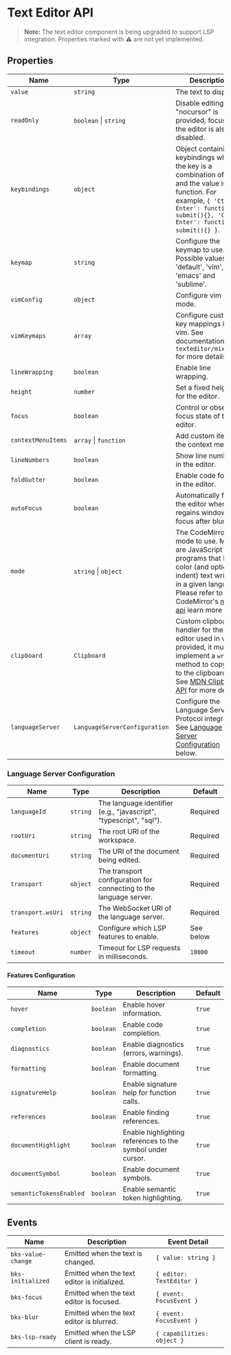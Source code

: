 # Text Editor API

> **Note:** The text editor component is being upgraded to support LSP integration. Properties marked with ⚠️ are not yet implemented.

## Properties

| Name              | Type                                  | Description                                                                                                                                                                                                          | Default       | Status |
| ----------------- | ------------------------------------- | -------------------------------------------------------------------------------------------------------------------------------------------------------------------------------------------------------------------- | ------------- | --------- |
| `value`           | `string`                              | The text to display.                                                                                                                                                                                                 | `''`          | ✅ |
| `readOnly`        | `boolean` \| `string`                 | Disable editing. If "nocursor" is provided, focusing the editor is also disabled.                                                                                                                                    | `false`       | ✅ |
| `keybindings`     | `object`                              | Object containing keybindings where the key is a combination of keys and the value is a function. For example, `{ 'Ctrl-Enter': function submit(){}, 'Cmd-Enter': function submit(){} }`.                            | `undefined`   | ✅ |
| `keymap`          | `string`                              | Configure the keymap to use. Possible values are 'default', 'vim', 'emacs' and 'sublime'.                                                                                                                            | `default`     | ✅ |
| `vimConfig`       | `object`                              | Configure vim mode.                                                                                                                                                                                                  | `undefined`   | ⚠️ |
| `vimKeymaps`      | `array`                               | Configure custom key mappings in vim. See documentation in `texteditor/mixin.ts` for more details.                                                                                                                   | `undefined`   | ⚠️ |
| `lineWrapping`    | `boolean`                             | Enable line wrapping.                                                                                                                                                                                                | `false`       | ✅ |
| `height`          | `number`                              | Set a fixed height for the editor.                                                                                                                                                                                   | `undefined`   | ⚠️ |
| `focus`           | `boolean`                             | Control or observe focus state of the editor.                                                                                                                                                                        | `false`       | ✅ |
| `contextMenuItems`| `array` \| `function`                 | Add custom items to the context menu.                                                                                                                                                                                | `undefined`   | ✅ |
| `lineNumbers`     | `boolean`                             | Show line numbers in the editor.                                                                                                                                                                                     | `true`        | ✅ |
| `foldGutter`      | `boolean`                             | Enable code folding in the editor.                                                                                                                                                                                   | `false`       | ⚠️ |
| `autoFocus`       | `boolean`                             | Automatically focus the editor when it regains window focus after blur.                                                                                                                                               | `false`       | ⚠️ |
| `mode`            | `string` \| `object`                  | The CodeMirror's mode to use. Modes are JavaScript programs that help color (and optionally indent) text written in a given language. Please refer to CodeMirror's [mode api](https://codemirror.net/5/doc/manual.html#modeapi) learn more | `text/plain`  | ⚠️ |
| `clipboard`       | `Clipboard`                           | Custom clipboard handler for the editor used in vim. If provided, it must implement a `write` method to copy text to the clipboard. See [MDN Clipboard API](https://developer.mozilla.org/en-US/docs/Web/API/Clipboard) for more details. | `undefined`   | ⚠️ |
| `languageServer`  | `LanguageServerConfiguration`         | Configure the Language Server Protocol integration. See [Language Server Configuration](#language-server-configuration) below.                                                                                        | `undefined`   | ✅ |

### Language Server Configuration

| Name          | Type                       | Description                                                                                | Default       |
| ------------- | -------------------------- | ------------------------------------------------------------------------------------------ | ------------- |
| `languageId`  | `string`                   | The language identifier (e.g., "javascript", "typescript", "sql").                         | Required      |
| `rootUri`     | `string`                   | The root URI of the workspace.                                                             | Required      |
| `documentUri` | `string`                   | The URI of the document being edited.                                                      | Required      |
| `transport`   | `object`                   | The transport configuration for connecting to the language server.                         | Required      |
| `transport.wsUri` | `string`               | The WebSocket URI of the language server.                                                  | Required      |
| `features`    | `object`                   | Configure which LSP features to enable.                                                    | See below     |
| `timeout`     | `number`                   | Timeout for LSP requests in milliseconds.                                                  | `10000`       |

#### Features Configuration

| Name                  | Type       | Description                                                    | Default |
| --------------------- | ---------- | -------------------------------------------------------------- | ------- |
| `hover`               | `boolean`  | Enable hover information.                                      | `true`  |
| `completion`          | `boolean`  | Enable code completion.                                        | `true`  |
| `diagnostics`         | `boolean`  | Enable diagnostics (errors, warnings).                         | `true`  |
| `formatting`          | `boolean`  | Enable document formatting.                                    | `true`  |
| `signatureHelp`       | `boolean`  | Enable signature help for function calls.                      | `true`  |
| `references`          | `boolean`  | Enable finding references.                                     | `true`  |
| `documentHighlight`   | `boolean`  | Enable highlighting references to the symbol under cursor.     | `true`  |
| `documentSymbol`      | `boolean`  | Enable document symbols.                                       | `true`  |
| `semanticTokensEnabled` | `boolean`| Enable semantic token highlighting.                            | `true` |

## Events

| Name               | Description                                 | Event Detail                     |
| ------------------ | ------------------------------------------- | -------------------------------- |
| `bks-value-change` | Emitted when the text is changed.           | `{ value: string }`              |
| `bks-initialized`  | Emitted when the text editor is initialized.| `{ editor: TextEditor }`         |
| `bks-focus`        | Emitted when the text editor is focused.    | `{ event: FocusEvent }`          |
| `bks-blur`         | Emitted when the text editor is blurred.    | `{ event: FocusEvent }`          |
| `bks-lsp-ready`    | Emitted when the LSP client is ready.       | `{ capabilities: object }`       |
